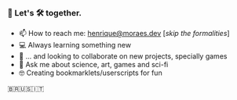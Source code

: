 ### 👋 Let's 🛠️ together.

- 📫 How to reach me: henrique@moraes.dev [*skip the formalities*]
- 💻 Always learning something new
- 📢 ... and looking to collaborate on new projects, specially games
- 💬 Ask me about science, art, games and sci-fi
- 🤓 Creating bookmarklets/userscripts for fun

🇧🇷🇺🇸🇮🇹
